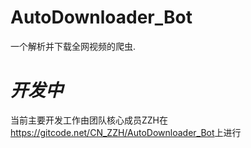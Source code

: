 # AutoDownloader_Bot
一个解析并下载全网视频的爬虫.  
# ***开发中***
当前主要开发工作由团队核心成员ZZH在<https://gitcode.net/CN_ZZH/AutoDownloader_Bot>上进行